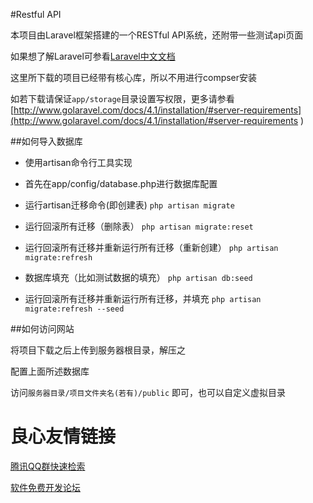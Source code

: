 #Restful API

本项目由Laravel框架搭建的一个RESTful API系统，还附带一些测试api页面

如果想了解Laravel可参看[Laravel中文文档](http://www.golaravel.com/ "Laravel中文文档")

这里所下载的项目已经带有核心库，所以不用进行compser安装

如若下载请保证`app/storage`目录设置写权限，更多请参看[http://www.golaravel.com/docs/4.1/installation/#server-requirements](http://www.golaravel.com/docs/4.1/installation/#server-requirements )

##如何导入数据库

*   使用artisan命令行工具实现
*	首先在app/config/database.php进行数据库配置

*	运行artisan迁移命令(即创建表)
	`php artisan migrate` 

*   运行回滚所有迁移（删除表）
	`php artisan migrate:reset`

*   运行回滚所有迁移并重新运行所有迁移（重新创建）
	`php artisan migrate:refresh`

*   数据库填充（比如测试数据的填充）
	`php artisan db:seed`

*	运行回滚所有迁移并重新运行所有迁移，并填充
	`php artisan migrate:refresh --seed`

##如何访问网站

将项目下载之后上传到服务器根目录，解压之

配置上面所述数据库

访问`服务器目录/项目文件夹名(若有)/public` 即可，也可以自定义虚拟目录

 # 良心友情链接

[腾讯QQ群快速检索](http://u.720life.cn/s/8cf73f7c)

[软件免费开发论坛](http://u.720life.cn/s/bbb01dc0)